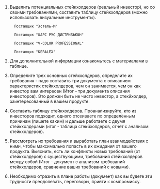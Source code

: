 1. Выделить потенциальных стейкхолдеров (реальный инвестор), но со своими требованиями, составить таблицу стейкхолдеров (можно использовать визуальные инструменты).

         Поставщик "Эстель-М"

         Поставщик "ШАРС РУС ДИСТРИБЬЮШН"

         Поставщик "V-COLOR PROFESSIONAL"

         Поставщик "KERALEX"

3. Для дополнительной информации ознакомьтесь с материалами в таблице.

4. Определите трех основных стейкхолдеров, определите их требования - надо составить три документа с описанием характеристик стейкхолдеров, чем он занимается, чем он как инвестор вам интересен (Итог - три документа описания инвесторов). Это должен быть не чисто инвестор, а стекйхолдер, заинтересованный в вашем продукте.

5. Составить таблицу стейкхолдеров. Проанализируйте, кто из инвесторов подходит, одного отсеиваете по определённым причинам (пишете каким) и дальше работаете с двумя стейкхолдерами (итог - таблица стекйхолдеров, отчет с анализом стейкхолдеров).

6. Рассмотреть их требования и выработать план взаимодействия с ними, чтобы максимально попасть в их ожидания от вашего продукта. Выяснить, есть ли конфликты новых требований (от стейкхолдеров) с существующими, требований стейкхолдеров между собой (Итог - документ с анализом требований стейкхолдеров, сравнение ваших требований с новыми).

7. Необходимо отразить в плане работы (документ) как вы будете эти трудности преодолевать, переговоры, прийти к компромиссу.
